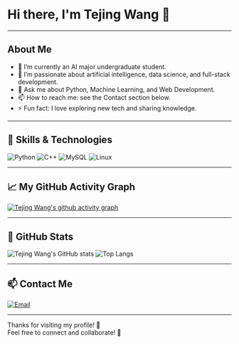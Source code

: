 # Hi there, I'm Tejing Wang 👋

---

## About Me

- 🔭 I’m currently an AI major undergraduate student.
- 🌱 I’m passionate about artificial intelligence, data science, and full-stack development.
- 💬 Ask me about Python, Machine Learning, and Web Development.
- 📫 How to reach me: see the Contact section below.
- ⚡ Fun fact: I love exploring new tech and sharing knowledge.

---

## 🚀 Skills & Technologies

![Python](https://img.shields.io/badge/Python-3776AB?style=flat-square&logo=python&logoColor=white)
![C++](https://img.shields.io/badge/C++-00599C?style=flat-square&logo=c%2B%2B&logoColor=white)
![MySQL](https://img.shields.io/badge/MySQL-4479A1?style=flat-square&logo=mysql&logoColor=white)
![Linux](https://img.shields.io/badge/Linux-FCC624?style=flat-square&logo=linux&logoColor=black)

---

## 📈 My GitHub Activity Graph

[![Tejing Wang's github activity graph](https://github-readme-activity-graph.vercel.app/graph?username=dank666&theme=github-compact&custom_title=This%20is%20a%20title&hide_border=true)](https://github.com/ashutosh00710/github-readme-activity-graph)

---

## 🧾 GitHub Stats

![Tejing Wang's GitHub stats](https://github-readme-stats.vercel.app/api?username=dank666&show_icons=true&hide_title=true&hide_border=true&theme=default&bg_color=00000000)
![Top Langs](https://github-readme-stats.vercel.app/api/top-langs/?username=dank666&layout=compact&hide_border=true&theme=default&bg_color=00000000)

---

## 📫 Contact Me

[![Email](https://img.shields.io/badge/Email-Gmail-blue?style=flat-square&logo=gmail&logoColor=white)](mailto:wtejing@gmail.com)  

---

Thanks for visiting my profile! 🌟  
Feel free to connect and collaborate! 🚀
